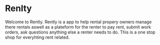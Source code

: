 # Renlty

Welcome to Rently. Rently is a app to help rental propery owners manage there rentals aswell as a plateform for the renter to pay rent, submit work orders, ask questions anything else a renter needs to do. This is a one stop shop for everyhting rent related.

